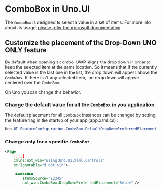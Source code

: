 # ComboBox in Uno.UI

The `ComboBox` is designed to select a value in a set of items. For more info about its usage, 
[please refer the microsoft documentation](https://docs.microsoft.com/en-us/windows/uwp/design/controls-and-patterns/combo-box)

## Customize the placement of the Drop-Down **UNO ONLY feature**

By default when opening a combo, UWP aligns the drop down in order to keep the selected item at the same location.
So it means that if the currently selected value is the last one in the list, the drop down will appear above the `ComboBox`.
If there isn't any selected item, the drop down will appear centered over the `ComboBox`.

On Uno you can change this behavior.

### Change the default value for all the `ComboBox` in you application

The default placement for all `ComboBox` instances can be changed by setting the feature flag in the startup of your app (app.xaml.cs) :

```cs
Uno.UI.FeatureConfiguration.ComboBox.DefaultDropDownPreferredPlacement = DropDownPlacement.Below;
```

### Change only for a specific `ComboBox`

```xml
<Page
	[...]
	xmlns:not_win="using:Uno.UI.Xaml.Controls"
    mc:Ignorable="d not_win">

	<ComboBox
		ItemsSource="12345"
		not_win:ComboBox.DropDownPreferredPlacement="Below" />

```
